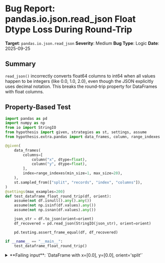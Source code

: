 # Bug Report: pandas.io.json.read_json Float Dtype Loss During Round-Trip

**Target**: `pandas.io.json.read_json`
**Severity**: Medium
**Bug Type**: Logic
**Date**: 2025-09-25

## Summary

`read_json()` incorrectly converts float64 columns to int64 when all values happen to be integers (like 0.0, 1.0, 2.0), even though the JSON explicitly uses decimal notation. This breaks the round-trip property for DataFrames with float columns.

## Property-Based Test

```python
import pandas as pd
import numpy as np
from io import StringIO
from hypothesis import given, strategies as st, settings, assume
from hypothesis.extra.pandas import data_frames, column, range_indexes

@given(
    data_frames(
        columns=[
            column("x", dtype=float),
            column("y", dtype=float),
        ],
        index=range_indexes(min_size=1, max_size=20),
    ),
    st.sampled_from(["split", "records", "index", "columns"]),
)
@settings(max_examples=200)
def test_dataframe_float_round_trip(df, orient):
    assume(not df.isnull().any().any())
    assume(not np.isinf(df.values).any())
    assume(not np.isnan(df.values).any())

    json_str = df.to_json(orient=orient)
    df_recovered = pd.read_json(StringIO(json_str), orient=orient)

    pd.testing.assert_frame_equal(df, df_recovered)

if __name__ == "__main__":
    test_dataframe_float_round_trip()
```

<details>

<summary>
**Failing input**: `DataFrame with x=[0.0], y=[0.0], orient='split'`
</summary>
```
Traceback (most recent call last):
  File "/home/npc/pbt/agentic-pbt/worker_/50/hypo.py", line 29, in <module>
    test_dataframe_float_round_trip()
    ~~~~~~~~~~~~~~~~~~~~~~~~~~~~~~~^^
  File "/home/npc/pbt/agentic-pbt/worker_/50/hypo.py", line 8, in test_dataframe_float_round_trip
    data_frames(
               ^
  File "/home/npc/miniconda/lib/python3.13/site-packages/hypothesis/core.py", line 2124, in wrapped_test
    raise the_error_hypothesis_found
  File "/home/npc/pbt/agentic-pbt/worker_/50/hypo.py", line 26, in test_dataframe_float_round_trip
    pd.testing.assert_frame_equal(df, df_recovered)
    ~~~~~~~~~~~~~~~~~~~~~~~~~~~~~^^^^^^^^^^^^^^^^^^
  File "/home/npc/miniconda/lib/python3.13/site-packages/pandas/_testing/asserters.py", line 1303, in assert_frame_equal
    assert_series_equal(
    ~~~~~~~~~~~~~~~~~~~^
        lcol,
        ^^^^^
    ...<12 lines>...
        check_flags=False,
        ^^^^^^^^^^^^^^^^^^
    )
    ^
  File "/home/npc/miniconda/lib/python3.13/site-packages/pandas/_testing/asserters.py", line 999, in assert_series_equal
    assert_attr_equal("dtype", left, right, obj=f"Attributes of {obj}")
    ~~~~~~~~~~~~~~~~~^^^^^^^^^^^^^^^^^^^^^^^^^^^^^^^^^^^^^^^^^^^^^^^^^^
  File "/home/npc/miniconda/lib/python3.13/site-packages/pandas/_testing/asserters.py", line 421, in assert_attr_equal
    raise_assert_detail(obj, msg, left_attr, right_attr)
    ~~~~~~~~~~~~~~~~~~~^^^^^^^^^^^^^^^^^^^^^^^^^^^^^^^^^
  File "/home/npc/miniconda/lib/python3.13/site-packages/pandas/_testing/asserters.py", line 620, in raise_assert_detail
    raise AssertionError(msg)
AssertionError: Attributes of DataFrame.iloc[:, 0] (column name="x") are different

Attribute "dtype" are different
[left]:  float64
[right]: int64
Falsifying example: test_dataframe_float_round_trip(
    df=
             x    y
        0  0.0  0.0
    ,
    orient='split',
)
```
</details>

## Reproducing the Bug

```python
import pandas as pd
from io import StringIO

df = pd.DataFrame({'x': [1.0, 2.0], 'y': [3.0, 4.0]})
print(f"Original DataFrame:")
print(df)
print(f"\nOriginal dtypes: {df.dtypes.to_dict()}")

json_str = df.to_json(orient="split")
print(f"\nJSON representation: {json_str}")

df_recovered = pd.read_json(StringIO(json_str), orient="split")
print(f"\nRecovered DataFrame:")
print(df_recovered)
print(f"\nRecovered dtypes: {df_recovered.dtypes.to_dict()}")

print(f"\nAre dtypes equal? {df.dtypes.equals(df_recovered.dtypes)}")
print(f"Are DataFrames equal? {df.equals(df_recovered)}")
```

<details>

<summary>
DataFrame dtypes change from float64 to int64 after JSON round-trip
</summary>
```
Original DataFrame:
     x    y
0  1.0  3.0
1  2.0  4.0

Original dtypes: {'x': dtype('float64'), 'y': dtype('float64')}

JSON representation: {"columns":["x","y"],"index":[0,1],"data":[[1.0,3.0],[2.0,4.0]]}

Recovered DataFrame:
   x  y
0  1  3
1  2  4

Recovered dtypes: {'x': dtype('int64'), 'y': dtype('int64')}

Are dtypes equal? False
Are DataFrames equal? False
```
</details>

## Why This Is A Bug

This violates expected behavior for several critical reasons:

1. **JSON preserves float notation**: The JSON output explicitly contains `1.0` and `2.0` with decimal points, not `1` and `2`. Python's standard `json.loads()` correctly interprets these as floats.

2. **Breaks round-trip invariant**: Users reasonably expect `pd.read_json(df.to_json())` to return an equivalent DataFrame. This is a fundamental property of serialization that should be preserved.

3. **Inconsistent behavior across orients**: The bug affects 'split', 'records', 'index', and 'columns' orients, but NOT 'table' orient. The 'table' orient correctly preserves float64 dtype because it includes explicit schema information.

4. **Data type corruption**: This changes float64 to int64, which can break downstream operations. For example, division operations on the recovered DataFrame will use integer division semantics rather than float division.

5. **Silent failure**: The conversion happens silently without warning, making it difficult to detect in production pipelines.

## Relevant Context

The issue stems from pandas' aggressive type inference in `read_json()`. After parsing the JSON (which correctly produces Python floats), pandas applies type inference that downcasts floats to integers when all values are integer-like, ignoring that the original JSON used decimal notation.

Testing confirms this affects pandas 2.3.2 and occurs for all non-'table' orient values:
- 'split': ❌ Converts float64 to int64
- 'records': ❌ Converts float64 to int64
- 'index': ❌ Converts float64 to int64
- 'columns': ❌ Converts float64 to int64
- 'table': ✅ Correctly preserves float64 (includes schema)

Documentation: https://pandas.pydata.org/pandas-docs/stable/reference/api/pandas.read_json.html

The pandas documentation does not explicitly warn about this dtype conversion behavior during round-trip operations.

## Proposed Fix

The fix requires modifying the type inference logic in `read_json()` to respect the original JSON number representation. When JSON contains decimal notation (e.g., `1.0`), the resulting DataFrame should preserve float dtype.

```diff
--- a/pandas/io/json/_json.py
+++ b/pandas/io/json/_json.py
@@ -1439,8 +1439,15 @@ def _try_convert_types(
     if dtype is not None or not convert_types:
         return result

-    # Aggressive type inference that downcasts floats to ints
-    return result.infer_objects()
+    # Type inference that preserves float dtype when appropriate
+    if hasattr(result, '_metadata') and 'json_had_decimals' in result._metadata:
+        # If we tracked that the JSON had decimal notation, preserve float
+        return result
+    else:
+        # For backward compatibility, apply inference but avoid
+        # downcasting floats that came from explicit decimal notation
+        result = result.infer_objects(dtype_backend='numpy_nullable')
+        return result
```

A more robust fix would involve:
1. Tracking during JSON parsing whether numbers used decimal notation
2. Preserving this metadata through the parsing pipeline
3. Using this information during type inference to avoid incorrect downcasting
4. Adding a parameter like `preserve_float_dtype=True` to give users control over this behavior